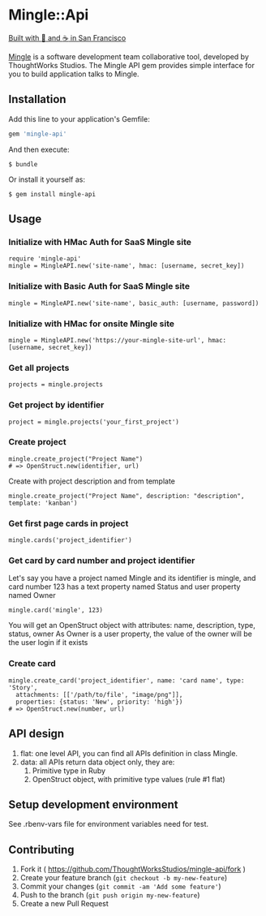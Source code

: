 # Mingle::Api

[Built with :yellow_heart: and :coffee: in San Francisco](http://getmingle.io)

[Mingle](http://getmingle.io) is a software development team collaborative tool, developed by ThoughtWorks Studios.
The Mingle API gem provides simple interface for you to build application talks to Mingle.

## Installation

Add this line to your application's Gemfile:

```ruby
gem 'mingle-api'
```

And then execute:

    $ bundle

Or install it yourself as:

    $ gem install mingle-api

## Usage

### Initialize with HMac Auth for SaaS Mingle site

    require 'mingle-api'
    mingle = MingleAPI.new('site-name', hmac: [username, secret_key])

### Initialize with Basic Auth for SaaS Mingle site

    mingle = MingleAPI.new('site-name', basic_auth: [username, password])

### Initialize with HMac for onsite Mingle site

    mingle = MingleAPI.new('https://your-mingle-site-url', hmac: [username, secret_key])

### Get all projects

    projects = mingle.projects

### Get project by identifier

    project = mingle.projects('your_first_project')

### Create project

    mingle.create_project("Project Name")
    # => OpenStruct.new(identifier, url)

Create with project description and from template

    mingle.create_project("Project Name", description: "description", template: 'kanban')

### Get first page cards in project

    mingle.cards('project_identifier')

### Get card by card number and project identifier

Let's say you have a project named Mingle and its identifier is mingle,
and card number 123 has a text property named Status and user property named Owner

    mingle.card('mingle', 123)

You will get an OpenStruct object with attributes: name, description, type, status, owner
As Owner is a user property, the value of the owner will be the user login if it exists

### Create card

    mingle.create_card('project_identifier', name: 'card name', type: 'Story',
      attachments: [['/path/to/file', "image/png"]],
      properties: {status: 'New', priority: 'high'})
    # => OpenStruct.new(number, url)

## API design

1. flat: one level API, you can find all APIs definition in class Mingle.
2. data: all APIs return data object only, they are:
   1. Primitive type in Ruby
   2. OpenStruct object, with primitive type values (rule #1 flat)

## Setup development environment

See .rbenv-vars file for environment variables need for test.

## Contributing

1. Fork it ( https://github.com/ThoughtWorksStudios/mingle-api/fork )
2. Create your feature branch (`git checkout -b my-new-feature`)
3. Commit your changes (`git commit -am 'Add some feature'`)
4. Push to the branch (`git push origin my-new-feature`)
5. Create a new Pull Request
